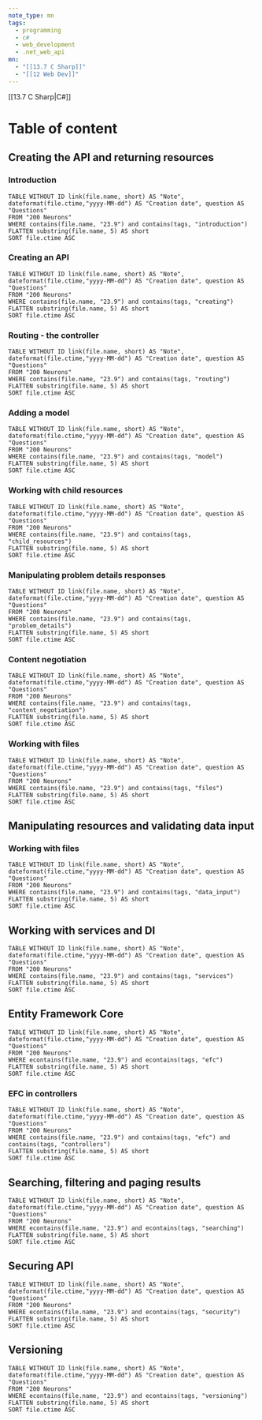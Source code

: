 ```yaml
---
note_type: mn
tags:
  - programming
  - c#
  - web_development
  - .net_web_api
mn:
  - "[[13.7 C Sharp]]"
  - "[[12 Web Dev]]"
---
```

[[13.7 C Sharp|C#]]

# Table of content
## Creating the API and returning resources
### Introduction
```dataview 
TABLE WITHOUT ID link(file.name, short) AS "Note",  dateformat(file.ctime,"yyyy-MM-dd") AS "Creation date", question AS "Questions"
FROM "200 Neurons"
WHERE contains(file.name, "23.9") and contains(tags, "introduction")
FLATTEN substring(file.name, 5) AS short
SORT file.ctime ASC
```
### Creating an API
```dataview 
TABLE WITHOUT ID link(file.name, short) AS "Note",  dateformat(file.ctime,"yyyy-MM-dd") AS "Creation date", question AS "Questions"
FROM "200 Neurons"
WHERE contains(file.name, "23.9") and contains(tags, "creating")
FLATTEN substring(file.name, 5) AS short
SORT file.ctime ASC
```

### Routing - the controller
```dataview 
TABLE WITHOUT ID link(file.name, short) AS "Note",  dateformat(file.ctime,"yyyy-MM-dd") AS "Creation date", question AS "Questions"
FROM "200 Neurons"
WHERE contains(file.name, "23.9") and contains(tags, "routing")
FLATTEN substring(file.name, 5) AS short
SORT file.ctime ASC
```
### Adding a model
```dataview 
TABLE WITHOUT ID link(file.name, short) AS "Note",  dateformat(file.ctime,"yyyy-MM-dd") AS "Creation date", question AS "Questions"
FROM "200 Neurons"
WHERE contains(file.name, "23.9") and contains(tags, "model")
FLATTEN substring(file.name, 5) AS short
SORT file.ctime ASC
```

### Working with child resources
```dataview 
TABLE WITHOUT ID link(file.name, short) AS "Note",  dateformat(file.ctime,"yyyy-MM-dd") AS "Creation date", question AS "Questions"
FROM "200 Neurons"
WHERE contains(file.name, "23.9") and contains(tags, "child_resources")
FLATTEN substring(file.name, 5) AS short
SORT file.ctime ASC
```
### Manipulating problem details responses
```dataview 
TABLE WITHOUT ID link(file.name, short) AS "Note",  dateformat(file.ctime,"yyyy-MM-dd") AS "Creation date", question AS "Questions"
FROM "200 Neurons"
WHERE contains(file.name, "23.9") and contains(tags, "problem_details")
FLATTEN substring(file.name, 5) AS short
SORT file.ctime ASC
```

### Content negotiation
```dataview 
TABLE WITHOUT ID link(file.name, short) AS "Note",  dateformat(file.ctime,"yyyy-MM-dd") AS "Creation date", question AS "Questions"
FROM "200 Neurons"
WHERE contains(file.name, "23.9") and contains(tags, "content_negotiation")
FLATTEN substring(file.name, 5) AS short
SORT file.ctime ASC
```

### Working with files
```dataview 
TABLE WITHOUT ID link(file.name, short) AS "Note",  dateformat(file.ctime,"yyyy-MM-dd") AS "Creation date", question AS "Questions"
FROM "200 Neurons"
WHERE contains(file.name, "23.9") and contains(tags, "files")
FLATTEN substring(file.name, 5) AS short
SORT file.ctime ASC
```
## Manipulating resources and validating data input
### Working with files
```dataview 
TABLE WITHOUT ID link(file.name, short) AS "Note",  dateformat(file.ctime,"yyyy-MM-dd") AS "Creation date", question AS "Questions"
FROM "200 Neurons"
WHERE contains(file.name, "23.9") and contains(tags, "data_input")
FLATTEN substring(file.name, 5) AS short
SORT file.ctime ASC
```


## Working with services and DI
```dataview 
TABLE WITHOUT ID link(file.name, short) AS "Note",  dateformat(file.ctime,"yyyy-MM-dd") AS "Creation date", question AS "Questions"
FROM "200 Neurons"
WHERE contains(file.name, "23.9") and contains(tags, "services")
FLATTEN substring(file.name, 5) AS short
SORT file.ctime ASC
```

## Entity Framework Core
```dataview 
TABLE WITHOUT ID link(file.name, short) AS "Note",  dateformat(file.ctime,"yyyy-MM-dd") AS "Creation date", question AS "Questions"
FROM "200 Neurons"
WHERE econtains(file.name, "23.9") and econtains(tags, "efc")
FLATTEN substring(file.name, 5) AS short
SORT file.ctime ASC
```
### EFC in controllers
```dataview 
TABLE WITHOUT ID link(file.name, short) AS "Note",  dateformat(file.ctime,"yyyy-MM-dd") AS "Creation date", question AS "Questions"
FROM "200 Neurons"
WHERE contains(file.name, "23.9") and contains(tags, "efc") and contains(tags, "controllers")
FLATTEN substring(file.name, 5) AS short
SORT file.ctime ASC
```


## Searching, filtering and paging results
```dataview 
TABLE WITHOUT ID link(file.name, short) AS "Note",  dateformat(file.ctime,"yyyy-MM-dd") AS "Creation date", question AS "Questions"
FROM "200 Neurons"
WHERE econtains(file.name, "23.9") and econtains(tags, "searching")
FLATTEN substring(file.name, 5) AS short
SORT file.ctime ASC
```

## Securing API
```dataview 
TABLE WITHOUT ID link(file.name, short) AS "Note",  dateformat(file.ctime,"yyyy-MM-dd") AS "Creation date", question AS "Questions"
FROM "200 Neurons"
WHERE econtains(file.name, "23.9") and econtains(tags, "security")
FLATTEN substring(file.name, 5) AS short
SORT file.ctime ASC
```
## Versioning
```dataview 
TABLE WITHOUT ID link(file.name, short) AS "Note",  dateformat(file.ctime,"yyyy-MM-dd") AS "Creation date", question AS "Questions"
FROM "200 Neurons"
WHERE econtains(file.name, "23.9") and econtains(tags, "versioning")
FLATTEN substring(file.name, 5) AS short
SORT file.ctime ASC
```